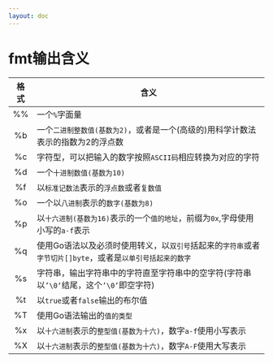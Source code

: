 ```yaml
---
layout: doc
---
```


# fmt输出含义

|格式|含义|
|:-:|-|
|%%|一个`%`字面量|
|%b|一个`二进制整数值(基数为2)`，或者是一个(高级的)用科学计数法表示的指数为2的浮点数|
|%c|字符型，可以把输入的数字按照`ASCII码`相应转换为对应的字符|
|%d|一个`十进制数值(基数为10)`|
|%f|以`标准记数法`表示的`浮点数`或者`复数值`|
|%o|一个以`八进制`表示的`数字(基数为8)`|
|%p|以`十六进制(基数为16)`表示的一个`值的地址`，前缀为`0x`,字母使用小写的`a-f`表示|
|%q|使用Go语法以及必须时使用转义，以`双引号`括起来的`字符串`或者`字节切片[]byte`，或者是`以单引号括起来的数字`|
|%s|字符串，输出字符串中的字符直至字符串中的空字符(字符串以`’\0‘`结尾，这个`’\0’`即空字符)|
|%t|以`true`或者`false`输出的布尔值|
|%T|使用Go语法输出的`值的类型`|
|%x|以`十六进制`表示的`整型值(基数为十六)`，数字`a-f`使用小写表示|
|%X|以`十六进制`表示的`整型值(基数为十六)`，数字`A-F`使用大写表示|
